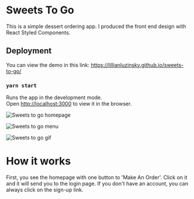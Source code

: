 # Sweets To Go
This is a simple dessert ordering app. 
I produced the front end design with React Styled Components.

## Deployment
You can view the demo in this link:
https://lillianluzinsky.github.io/sweets-to-go/

### `yarn start`

Runs the app in the development mode.<br />
Open [http://localhost:3000](http://localhost:3000) to view it in the browser.

![Sweets to go homepage](https://lillianluzinsky.github.io/website/images/Sweets/Home.png)

![Sweets to go menu](https://lillianluzinsky.github.io/website/images/Sweets/Menu.png)

![Sweets to go gif](https://lillianluzinsky.github.io/website/images/Sweets/Sweets.gif)

# How it works
First, you see the homepage with one button to 'Make An Order'.
Click on it and it will send you to the login page. 
If you don't have an account, you can always click on the sign-up link.
